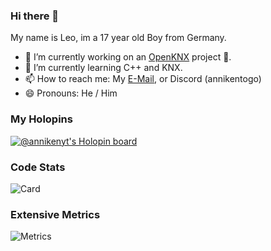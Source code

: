 ### Hi there 👋

My name is Leo, im a 17 year old Boy from Germany.
<!--
**AnnikenYT/AnnikenYT** is a ✨ _special_ ✨ repository because its `README.md` (this file) appears on your GitHub profile.

Here are some ideas to get you started:

- 🔭 I’m currently working on ...
- 🌱 I’m currently learning ...
- 👯 I’m looking to collaborate on ...
- 🤔 I’m looking for help with ...
- 💬 Ask me about ...
- 📫 How to reach me: ...
- 😄 Pronouns: ...
- ⚡ Fun fact: ...
-->
- 🔭 I’m currently working on an [OpenKNX](https://github.com/OpenKNX) project 👀.
- 🌱 I’m currently learning C++ and KNX.
- 📫 How to reach me: My [E-Mail](mailto:anniken@bergflix.de), or Discord (annikentogo)
- 😄 Pronouns: He / Him
### My Holopins
[![@annikenyt's Holopin board](https://holopin.io/api/user/board?user=annikenyt)](https://holopin.io/@annikenyt)

### Code Stats
![Card](https://github-readme-stats.vercel.app/api?username=annikenyt&theme=vue-dark)

### Extensive Metrics
![Metrics](https://metrics.lecoq.io/AnnikenYT?template=classic&lines=1&languages=1&habits=1&people=1&base=header%2C%20activity%2C%20community%2C%20repositories%2C%20metadata&base.indepth=false&base.hireable=false&base.skip=false&languages=false&languages.limit=8&languages.threshold=0%25&languages.other=false&languages.colors=github&languages.sections=most-used&languages.indepth=false&languages.analysis.timeout=15&languages.analysis.timeout.repositories=7.5&languages.categories=markup%2C%20programming&languages.recent.categories=markup%2C%20programming&languages.recent.load=300&languages.recent.days=14&lines=false&lines.sections=base&lines.repositories.limit=4&lines.history.limit=1&lines.delay=0&habits=false&habits.from=200&habits.days=14&habits.facts=true&habits.charts=false&habits.charts.type=classic&habits.trim=false&habits.languages.limit=8&habits.languages.threshold=0%25&people=false&people.limit=24&people.identicons=false&people.identicons.hide=false&people.size=28&people.types=followers%2C%20following&people.shuffle=false&config.timezone=Europe%2FBerlin)
